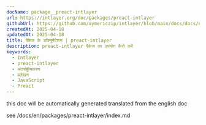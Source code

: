 ```yaml
---
docName: package__preact-intlayer
url: https://intlayer.org/doc/packages/preact-intlayer
githubUrl: https://github.com/aymericzip/intlayer/blob/main/docs/docs/en/packages/preact-intlayer/index.md
createdAt: 2025-04-18
updatedAt: 2025-04-18
title: पैकेज के डॉक्यूमेंटेशन | preact-intlayer
description: preact-intlayer पैकेज का उपयोग कैसे करें
keywords:
  - Intlayer
  - preact-intlayer
  - अंतर्राष्ट्रीयकरण
  - प्रलेखन
  - JavaScript
  - Preact
---
```


this doc will be automatically generated translated from the english doc

see /docs/en/packages/preact-intlayer/index.md
